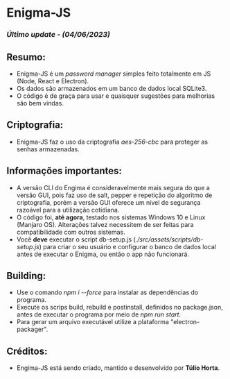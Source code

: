 # Enigma-JS
### *Último update - (04/06/2023)*

## Resumo:
- Enigma-JS é um *password manager* simples feito totalmente em JS (Node, React e Electron).
- Os dados são armazenados em um banco de dados local SQLite3.
- O código é de graça para usar e quaisquer sugestões para melhorias são bem vindas.

## Criptografia:
- Enigma-JS faz o uso da criptografia *aes-256-cbc* para proteger as senhas armazenadas.

## Informações importantes:
- A versão CLI do Engima é consideravelmente mais segura do que a versão GUI, pois faz uso de salt, pepper e repetição do algoritmo de criptografia, porém a versão GUI oferece um nível de segurança razoável para a utilização cotidiana.
- O código foi, **até agora**, testado nos sistemas Windows 10 e Linux (Manjaro OS). Alterações talvez necessitem de ser feitas para compatibilidade com outros sistemas.
- Você **deve** executar o script db-setup.js (*./src/assets/scripts/db-setup.js*) para criar o seu usuário e configurar o banco de dados local antes de executar o Enigma, ou então o app não funcionará.

## Building:
- Use o comando *npm i --force* para instalar as dependências do programa.
- Execute os scrips build, rebuild e postinstall, definidos no package.json, antes de executar o programa por meio de *npm run start*.
- Para gerar um arquivo executável utilize a plataforma "electron-packager".

## Créditos:
- Engima-JS está sendo criado, mantido e desenvolvido por **Túlio Horta**.
